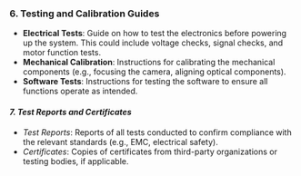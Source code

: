 
### 6. **Testing and Calibration Guides**
   - **Electrical Tests**: Guide on how to test the electronics before powering up the system. This could include voltage checks, signal checks, and motor function tests.
   - **Mechanical Calibration**: Instructions for calibrating the mechanical components (e.g., focusing the camera, aligning optical components).
   - **Software Tests**: Instructions for testing the software to ensure all functions operate as intended.

#### *7. Test Reports and Certificates*
- *Test Reports*: Reports of all tests conducted to confirm compliance with the relevant standards (e.g., EMC, electrical safety).
- *Certificates*: Copies of certificates from third-party organizations or testing bodies, if applicable.
